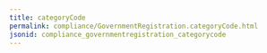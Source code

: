 ```yaml
---
title: categoryCode
permalink: compliance/GovernmentRegistration.categoryCode.html
jsonid: compliance_governmentregistration_categorycode
---
```

